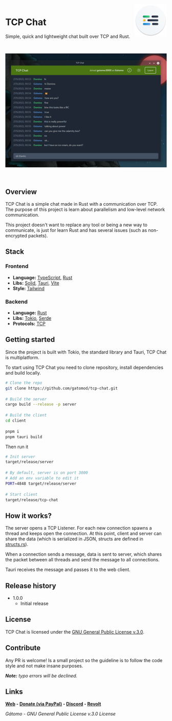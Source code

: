 <img width="100px" height="100px" align="right" alt="Inquirer Logo" src="assets/icon.png" title="Inquirer.js"/>

# TCP Chat

Simple, quick and lightweight chat built over TCP and Rust.

</br>

![](assets/example.png)

</br>

## Overview

TCP Chat is a simple chat made in Rust with a communication over TCP. The purpose of this project is learn about parallelism and low-level network communication.

This project doesn't want to replace any tool or being a new way to communicate, is just for learn Rust and has several issues (such as non-encrypted packets).

## Stack

### Frontend

-   **Language:** [TypeScript](https://www.typescriptlang.org/), [Rust](https://www.rust-lang.org/es)
-   **Libs:** [Solid](https://www.solidjs.com/), [Tauri](https://tauri.app/), [Vite](https://vitejs.dev/)
-   **Style:** [Tailwind](https://tailwindcss.com/)

### Backend

-   **Language:** [Rust](https://www.rust-lang.org/es)
-   **Libs:** [Tokio](https://tokio.rs/), [Serde](https://serde.rs/)
-   **Protocols:** [TCP](https://www.rfc-editor.org/rfc/rfc793.html)

## Getting started

Since the project is built with Tokio, the standard library and Tauri, TCP Chat is multiplatform.

To start using TCP Chat you need to clone repository, install dependencies and build locally.

```bash
# Clone the repo
git clone https://github.com/gatomod/tcp-chat.git

# Build the server
cargo build --release -p server

# Build the client
cd client

pnpm i
pnpm tauri build
```

Then run it

```bash
# Init server
target/release/server

# By default, server is on port 3000
# Add an env variable to edit it
PORT=4848 target/release/server

# Start client
target/release/tcp-chat
```

## How it works?

The server opens a TCP Listener. For each new connection spawns a thread and keeps open the connection. At this point, client and server can share the data (which is serialized in JSON, structs are defined in [structs.rs](server/src/structs.rs)).

When a connection sends a message, data is sent to server, which shares the packet between all threads and send the message to all connections.

Tauri receives the message and passes it to the web client.

## Release history

-   1.0.0
    -   Initial release

## License

TCP Chat is licensed under the [GNU General Public License v.3.0](https://www.gnu.org/licenses/gpl-3.0.html).

## Contribute

Any PR is welcome! Is a small project so the guideline is to follow the code style and not make insane purposes.

**_Note:_** _typo errors will be declined._

## Links

**[Web](https://gatomo.ga) - [Donate (via PayPal)](https://paypal.me/gatomooficial) - [Discord](https://discord.gg/E2yBpMq2Km) - [Revolt](https://rvlt.gg/fX4a7k1B)**

_Gátomo - GNU General Public License v.3.0 License_
